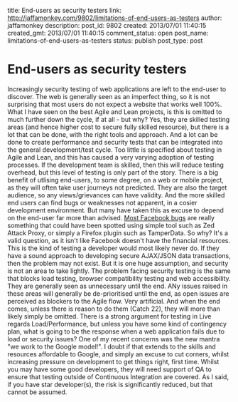 title: End-users as security testers
link: http://jaffamonkey.com/9802/limitations-of-end-users-as-testers
author: jaffamonkey
description: 
post_id: 9802
created: 2013/07/01 11:40:15
created_gmt: 2013/07/01 11:40:15
comment_status: open
post_name: limitations-of-end-users-as-testers
status: publish
post_type: post

# End-users as security testers

Increasingly security testing of web applications are left to the end-user to discover. The web is generally seen as an imperfect thing, so it is not surprising that most users do not expect a website that works well 100%. What I have seen on the best Agile and Lean projects, is this is omitted to much further down the cycle, if at all - but why? Yes, they are skilled testing areas (and hence higher cost to secure fully skilled resource), but there is a lot that can be done, with the right tools and approach. And a lot can be done to create performance and security tests that can be integrated into the general development/test cycle. Too little is specified about testing in Agile and Lean, and this has caused a very varying adoption of testing processes. If the development team is skilled, then this will reduce testing overhead, but this level of testing is only part of the story. There is a big benefit of utlising end-users, to some degree, on a web or mobile project, as they will often take user journeys not predicted. They are also the target audience, so any views/grievances can have validity. And the more skilled end users can find bugs or weaknesses not apparent, in a cosier development environment. But many have taken this as excuse to depend on the end-user far more than advised. [Most Facebook bugs](http://www.bbc.co.uk/news/technology-23097404) are really something that could have been spotted using simple tool such as Zed Attack Proxy, or simply a Firefox plugin such as TamperData. So why? It's a valid question, as it isn't like Facebook doesn't have the financial resources. This is the kind of testing a developer would most likely never do. If they have a sound approach to developing secure AJAX/JSON data transactions, then the problem may not exist. But it is one huge assumption, and security is not an area to take lightly. The problem facing security testing is the same that blocks load testing, browser compatibility testing and web accessibility. They are generally seen as unnecessary until the end. ANy issues raised in these areas will generally be de-prioritised until the end, as open issues are perceived as blockers to the Agile flow. Very artificial. And when the end comes, unless there is reason to do them (Catch 22), they will more than likely simply be omitted. There is a strong argument for testing in Live regards Load/Performance, but unless you have some kind of contingency plan, what is going to be the response when a web application fails due to load or security issues? One of my recent concerns was the new mantra "we work to the Google model!". I doubt if that extends to the skills and resources affordable to Google, and simply an excuse to cut corners, whilst increasing pressure on development to get things right, first time. Whilst you may have some good developers, they will need support of QA to ensure that testing outside of Continuous Integration are covered. As I said, if you have star developer(s), the risk is significantly reduced, but that cannot be assumed.